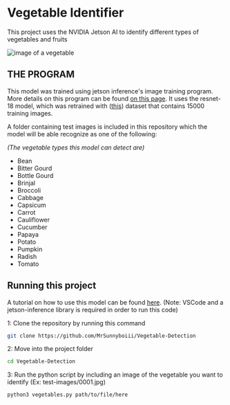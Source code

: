 # Vegetable Identifier

This project uses the NVIDIA Jetson AI to identify different types of vegetables and fruits

![image of a vegetable](https://github.com/user-attachments/assets/dc1b424a-83c1-4051-aaef-f463614df979)

  ## THE PROGRAM

This model was trained using jetson inference's image training program. More details on this program can be found [on this page](https://github.com/dusty-nv/pytorch-classification/blob/3e9cf8c4003311009539a6c101d156c919fe2250/train.py). It uses the resnet-18 model, which was retrained with ([this](https://www.kaggle.com/datasets/misrakahmed/vegetable-image-dataset)) dataset that contains 15000 training images.

A folder containing test images is included in this repository which the model will be able recognize as one of the following:

_(The vegetable types this model can detect are)_
* Bean
* Bitter Gourd
* Bottle Gourd
* Brinjal
* Broccoli
* Cabbage
* Capsicum
* Carrot
* Cauliflower
* Cucumber
* Papaya
* Potato
* Pumpkin
* Radish
* Tomato

## Running this project

A tutorial on how to use this model can be found [here](https://drive.google.com/file/d/1vFMuFJoOW9mAz2ibFwxbE4qKfJtcV3Sq/view?usp=sharing). (Note: VSCode and a jetson-inference library is required in order to run this code)


1: Clone the repository by running this command
```sh
git clone https://github.com/MrSunnyboiii/Vegetable-Detection
```

2: Move into the project folder
```sh
cd Vegetable-Detection
```

3: Run the python script by including an image of the vegetable you want to identify (Ex: test-images/0001.jpg)
```sh
python3 vegetables.py path/to/file/here
```
